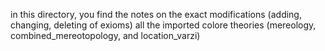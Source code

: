 in this directory, you find the notes on the exact modifications (adding, changing, deleting of exioms) all the imported colore theories (mereology, combined_mereotopology, and location_varzi)
